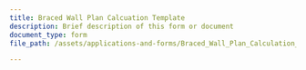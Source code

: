 ```yaml
---
title: Braced Wall Plan Calcuation Template
description: Brief description of this form or document
document_type: form
file_path: /assets/applications-and-forms/Braced_Wall_Plan_Calculation_Template_citylogo.pdf

---
```

